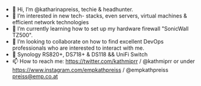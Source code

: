 - 👋 Hi, I’m @katharinapreiss, techie & headhunter.
- 👀 I’m interested in new tech- stacks, even servers, virtual machines & efficient network technologies 
- 🌱 I’m currently learning how to set up my hardware firewall "SonicWall TZ500".
- 💞️ I’m looking to collaborate on how to find excellent DevOps professionals who are interested to interact with me.
- 👋 Synology RS820+, DS718+ & DS118 && UniFi Switch
- 📫 How to reach me: https://twitter.com/kathmiprr / @kathmiprr or under https://www.instagram.com/empkathpreiss / @empkathpreiss preiss@emp.co.at

<!---
katharinapreiss/katharinapreiss is a ✨ special ✨ repository because its `README.md` (this file) appears on your GitHub profile.
You can click the Preview link to take a look at your changes.
--->
